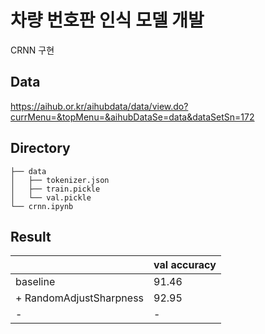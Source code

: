 # 차량 번호판 인식 모델 개발
CRNN 구현

## Data 
https://aihub.or.kr/aihubdata/data/view.do?currMenu=&topMenu=&aihubDataSe=data&dataSetSn=172

## Directory
```
├── data
│   ├── tokenizer.json
│   ├── train.pickle
│   └── val.pickle
└── crnn.ipynb
```

## Result
||val accuracy|
|------|---|
|baseline|91.46|
|+ RandomAdjustSharpness|92.95|
|-|-|
